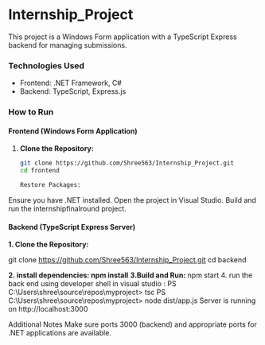 # Internship_Project


This project is a Windows Form application with a TypeScript Express backend for managing submissions.

### Technologies Used

- Frontend: .NET Framework, C#
- Backend: TypeScript, Express.js

### How to Run

#### Frontend (Windows Form Application)

1. **Clone the Repository:**
   ```bash
   git clone https://github.com/Shree563/Internship_Project.git
   cd frontend

   Restore Packages:
Ensure you have .NET installed.
Open the project in Visual Studio.
Build and run the internshipfinalround project.



#### Backend (TypeScript Express Server)
**1. Clone the Repository:**

git clone https://github.com/Shree563/Internship_Project.git
cd backend

**2. install dependencies: npm install**
**3.Build and Run:** npm start
4. run the back end using developer shell in visual studio :
PS C:\Users\shree\source\repos\myproject> tsc
PS C:\Users\shree\source\repos\myproject> node dist/app.js
Server is running on http://localhost:3000


Additional Notes
Make sure ports 3000 (backend) and appropriate ports for .NET applications are available.
